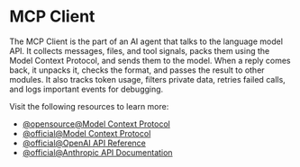 # MCP Client

The MCP Client is the part of an AI agent that talks to the language model API. It collects messages, files, and tool signals, packs them using the Model Context Protocol, and sends them to the model. When a reply comes back, it unpacks it, checks the format, and passes the result to other modules. It also tracks token usage, filters private data, retries failed calls, and logs important events for debugging.

Visit the following resources to learn more:

- [@opensource@Model Context Protocol](https://github.com/modelcontextprotocol/modelcontextprotocol)
- [@official@Model Context Protocol](https://modelcontextprotocol.io/introduction)
- [@official@OpenAI API Reference](https://platform.openai.com/docs/api-reference)  
- [@official@Anthropic API Documentation](https://docs.anthropic.com/claude/reference)  
